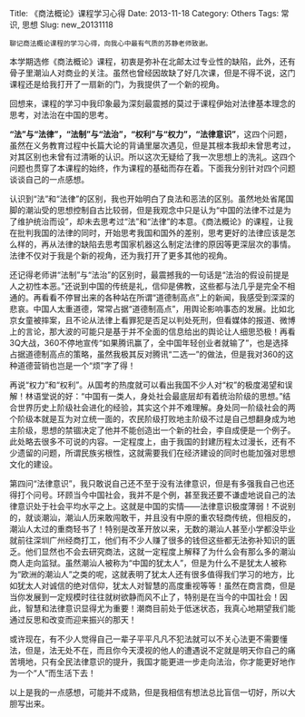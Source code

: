 Title: 《商法概论》课程学习心得
Date: 2013-11-18
Category: Others
Tags: 常识, 思想
Slug: new_20131118

	聊记商法概论课程的学习心得，向我心中最有气质的苏静老师致谢。

本学期选修《商法概论》课程，初衷是弥补在北邮太过专业性的缺陷，此外，还有骨子里潮汕人对商业的关注。虽然也曾经因故缺了好几次课，但是不得不说，这门课程还是给我打开了一扇新的门，为我提供了一个新的视角。

回想来，课程的学习中我印象最为深刻最震撼的莫过于课程伊始对法律基本理念的思考，对法治在中国的思考。

**“法”与“法律”，“法制”与“法治”，“权利”与“权力”，“法律意识”**，这四个问题，虽然在义务教育过程中长篇大论的背诵里屡次遇见，但是其根本我却未曾思考过，对其区别也未曾有过清晰的认识。所以这次无疑给了我一次思想上的洗礼。这四个问题也贯穿了本课程的始终，作为课程的基础而存在着。下面我分别针对四个问题谈谈自己的一点感想。

认识到“法”和“法律”的区别，我也开始明白了良法和恶法的区别。虽然地处省尾国脚的潮汕受的思想控制自古比较弱，但是我观念中只是认为“中国的法律不过是为了维护统治而设”，却未去思考过“法”和“法律”的本意。《商法概论》的课程，让我在批判我国的法律的同时，开始思考我国和国外的差别，思考更好的法律应该是怎么样的，再从法律的缺陷去思考国家机器这么制定法律的原因等更深层次的事情。法律不仅对于我是个新的视角，还为我打开了更多其他的视角。

还记得老师讲“法制”与“法治”的区别时，最震撼我的一句话是“法治的假设前提是人之初性本恶。”还说到中国的传统是礼，信仰是佛教，这些都与法几乎是完全不相通的。再看看不停冒出来的各种站在所谓“道德制高点”上的新闻，我感受到深深的悲哀。中国人太重道德，常常占据“道德制高点”，用舆论影响事态的发展。比如北京女童被摔案，且不论从法律上看罪犯是否足以判处死刑，但看媒体的报道、微博上的言论，那大波的可能只是基于并不全面的信息给出的舆论让人细思恐极！再看3Q大战，360不停地宣传“如果腾讯赢了，全中国年轻创业者就输了”，也是选择占据道德制高点的策略，虽然我极其反对腾讯“二选一”的做法，但是我对360的这种道德营销也岂是一个“烦”字了得！

再说“权力”和“权利”。从国考的热度就可以看出我国不少人对“权”的极度渴望和误解！林语堂说的好：“中国有一类人，身处社会最底层却有着统治阶级的思想。”结合世界历史上阶级社会进化的经验，其实这个并不难理解。身处同一阶级社会的两个阶级本就是互为对立统一面的，农民阶级打败地主阶级不过是自己想翻身成为地主阶级，思想的禁锢决定了他并不能创造出一个新的社会，李自成便是一个例子。此处略去很多不可说的内容。一定程度上，由于我国的封建历程太过漫长，还有不少遗留的问题，所谓民族劣根性，这就需要我们在经济建设的同时也能加强对思想文化的建设。

第四问“法律意识”，我只敢说自己还不至于没有法律意识，但是有多强我自己也还得打个问号。环顾当今中国社会，我并不是个例，甚至我还要不谦虚地说自己的法律意识处于社会平均水平之上。这就是中国的实情——法律意识极度薄弱！不说别的，就谈潮汕，潮汕人历来敢闯敢干，并且没有中原的重农轻商传统，但相反的，潮汕人太过的重商轻书了！特别是改革开放以来，无数的潮汕人甚至小学都没毕业就前往深圳广州经商打工，他们有不少人赚了很多的钱但这些都无法弥补知识的匮乏。他们显然也不会去研究商法，这就一定程度上解释了为什么会有那么多的潮汕商人走向监狱。虽然潮汕人被称为“中国的犹太人”，但是为什么不是犹太人被称为“欧洲的潮汕人”之类的呢，这就表明了犹太人还有很多值得我们学习的地方，比如犹太人对诚信的绝对信仰，犹太人对智慧的高度重视等等！虽然在商言商，但是当你发展到一定规模时往往就树欲静而风不止了，特别是在当今的中国社会！因此，智慧和法律意识显得尤为重要！潮商目前处于低迷状态，我真心地期望我们能通过反思和改变而迎来振兴的那天！

或许现在，有不少人觉得自己一辈子平平凡凡不犯法就可以不关心法更不需要懂法，但是，法无处不在，而且你今天漠视的他人的遭遇说不定就是明天你自己的痛苦境地，只有全民法律意识的提升，我国才能更进一步走向法治，你才能更好地作为一个“人”而生活下去！

以上是我的一点感想，可能并不成熟，但是我相信有想法总比盲信一切好，所以大胆写出来。
